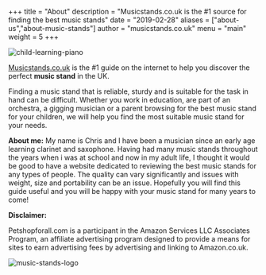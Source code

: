 +++
title = "About"
description = "Musicstands.co.uk is the #1 source for finding the best music stands"
date = "2019-02-28"
aliases = ["about-us","about-music-stands"]
author = "musicstands.co.uk"
menu = "main"
weight = 5
+++

![child-learning-piano](https://images.unsplash.com/photo-1575314113965-c6672a42b99c?ixlib=rb-1.2.1&ixid=eyJhcHBfaWQiOjEyMDd9&auto=format&fit=crop&w=1350&q=80)

[Musicstands.co.uk](/) is the #1 guide on the internet to help you discover the perfect **music stand** in the UK.


Finding a music stand that is reliable, sturdy and is suitable for the task in hand can be difficult.  Whether you work in education, are part of an orchestra, a gigging musician or a parent browsing for the best music stand for your children, we will help you find the most suitable music stand for your needs.

**About me:**  My name is Chris and I have been a musician since an early age learning clarinet and saxophone.  Having had many music stands throughout the years when i was at school and now in my adult life, I thought it would be good to have a website dedicated to reviewing the best music stands for any types of people.  The quality can vary significantly and issues with weight, size and portability can be an issue.  Hopefully you will find this guide useful and you will be happy with your music stand for many years to come!

**Disclaimer:**

Petshopforall.com is a participant in the Amazon Services LLC Associates Program, an affiliate advertising program designed to provide a means for sites to earn advertising fees by advertising and linking to Amazon.co.uk.

![music-stands-logo](https://i.ibb.co/sbd9tCX/musicstands-co-uk-logo.png)
